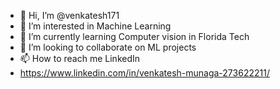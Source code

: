 - 👋 Hi, I’m @venkatesh171
- 👀 I’m interested in Machine Learning
- 🌱 I’m currently learning Computer vision in Florida Tech 
- 💞️ I’m looking to collaborate on ML projects
- 📫 How to reach me LinkedIn 
- https://www.linkedin.com/in/venkatesh-munaga-273622211/


